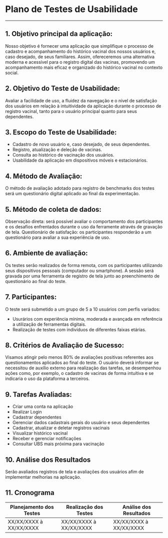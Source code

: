 # Plano de Testes de Usabilidade

***

## 1. Objetivo principal da aplicação:

Nosso objetivo é fornecer uma aplicação que simplifique o processo de cadastro e acompanhamento do histórico vacinal dos
nossos usuários e, caso desejado, de seus familiares. Assim, ofereceremos uma alternativa moderna e acessível para o
registro digital das vacinas, promovendo um acompanhamento mais eficaz e organizado do histórico vacinal no contexto
social.

## 2. Objetivo do Teste de Usabilidade:

Avaliar a facilidade de uso, a fluidez da navegação e o nível de satisfação dos usuários em relação à intuitividade da
aplicação durante o processo de registro vacinal, tanto para o usuário principal quanto para seus dependentes.

## 3. Escopo do Teste de Usabilidade:

* Cadastro de novo usuário e, caso desejado, de seus dependentes.
* Registro, atualização e deleção de vacinas.
* Consulta ao histórico de vacinação dos usuários.
* Usabilidade da aplicação em dispositivos móveis e estacionários.

## 4. Método de Avaliação:

O método de avaliação adotado para registro de benchmarks dos testes será um questionário digital aplicado ao final da
experimentação.

## 5. Método de coleta de dados:

Observação direta: será possível avaliar o comportamento dos participantes e os desafios enfrentados durante o uso da
ferramente através de gravação de tela.
Questionário de satisfação: os participantes responderão a um questionário para avaliar a sua experiência de uso.

## 6. Ambiente de avaliação:

Os testes serão realizados de forma remota, com os participantes utilizando seus dispositivos pessoais
(computador ou smartphone). A sessão será gravada por uma ferramenta de registro de tela junto ao preenchimento de
questionário ao final do teste.

## 7. Participantes:

O teste será submetido a um grupo de 5 a 10 usuários com perfis variados:

* Usurários com experiência mínima, moderada e avançada em referência a utilização de ferramentas digitais.
* Realização de testes com indivíduos de diferentes faixas etárias.

## 8. Critérios de Avaliação de Sucesso:

Visamos atingir pelo menos 80% de avaliações positivas referentes aos questionamentos aplicados ao final do teste.
O usuário deverá informar se necessitou de auxílio externo para realização das tarefas, se desempenhou ações como, por
exemplo,
o cadastro de vacinas de forma intuítiva e se indicaria o uso da plataforma a terceiros.

## 9. Tarefas Avaliadas:

* Criar uma conta na aplicação
* Realizar Login
* Cadastrar dependentes
* Gerenciar dados cadastrais gerais do usuário e seus dependentes
* Cadastrar, atualizar e deletar registros vacinais
* Visualizar histórico vacinal
* Receber e gerenciar notificações
* Consultar UBS mais próxima para vacinação

## 10. Análise dos Resultados

Serão avaliados registros de tela e avaliações dos usuários afim de implementar melhorias na aplicação.

## 11. Cronograma

| **Planejamento dos Testes** | **Realização dos Testes** | **Análise dos Resultados** |
|-----------------------------|---------------------------|----------------------------|
| XX/XX/XXXX à XX/XX/XXXX     | XX/XX/XXXX à XX/XX/XXXX   | XX/XX/XXXX à XX/XX/XXXX    |

